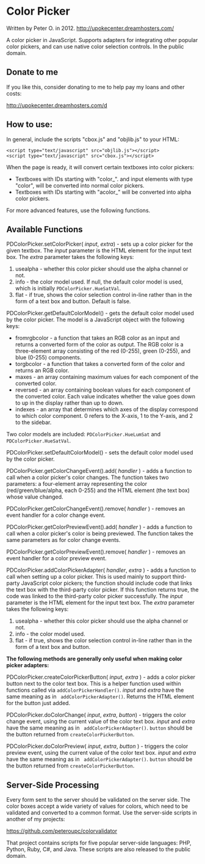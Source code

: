 Color Picker
===========

Written by Peter O. in 2012. http://upokecenter.dreamhosters.com/

A color picker in JavaScript.  Supports adapters for integrating other popular color pickers, and can use native color selection controls.  In the public domain.

## Donate to me

If you like this, consider donating to me to help pay my loans and other costs:

http://upokecenter.dreamhosters.com/d

## How to use:

In general, include the scripts "cbox.js" and "objlib.js" to your HTML:

    <script type="text/javascript" src="objlib.js"></script>
    <script type="text/javascript" src="cbox.js"></script>

When the page is ready, it will convert certain textboxes into color pickers:

* Textboxes with IDs starting with "color_". and input elements with type "color", will be converted into normal color pickers.
* Textboxes with IDs starting with "acolor_" will be converted into alpha color pickers.

For more advanced features, use the following functions.

## Available Functions

PDColorPicker.setColorPicker( _input_, _extra_) - sets up a color picker for the given textbox. The 
_input_ parameter is the HTML element for the input text box. The _extra_ parameter takes the following keys:

1. usealpha - whether this color picker should use the alpha channel or not.
2. info - the color model used.  If null, the default color model is used, which is initially `PDColorPicker.HueSatVal`.
3. flat - if true, shows the color selection control in-line rather than in the form of a text box and button. Default is false.

PDColorPicker.getDefaultColorModel() - gets the default color model used by the color picker.
The model is a JavaScript object with the following keys:

* fromrgbcolor - a function that takes an RGB color as an input and returns a converted form
   of the color as output.  The RGB color is a three-element array consisting of the red (0-255), green (0-255), and blue (0-255) components.
* torgbcolor - a function that takes a converted form of the color and returns an RGB color.
* maxes - an array containing maximum values for each component of the converted color.
* reversed - an array containing boolean values for each component of the converted color. Each value indicates whether the value goes down to up in the display rather than up to down.
* indexes - an array that determines which axes of the display correspond to which color component. 0 refers to the X-axis, 1 to the Y-axis, and 2 to the sidebar.

Two color models are included: `PDColorPicker.HueLumSat` and `PDColorPicker.HueSatVal`.

PDColorPicker.setDefaultColorModel() - sets the default color model used by the color picker.

PDColorPicker.getColorChangeEvent().add( _handler_ ) - adds a function to call when a color picker's color changes. The function takes two parameters: a four-element array representing the color 
(red/green/blue/alpha, each 0-255) and the HTML element (the text box) whose value changed.

PDColorPicker.getColorChangeEvent().remove( _handler_ ) - removes an event handler for a color change event.

PDColorPicker.getColorPreviewEvent().add( _handler_ ) - adds a function to call when a color picker's color is being previewed.  The function takes the same parameters as for color change events.

PDColorPicker.getColorPreviewEvent().remove( _handler_ ) - removes an event handler for a color preview event.

PDColorPicker.addColorPickerAdapter( _handler_, _extra_ ) - adds a function to call when setting up a color picker.  This is used mainly to support third-party JavaScript color pickers; the 
function should include code that links the text box with the third-party color picker.  If this function returns true, the code was linked to the third-party color picker 
successfully.   The _input_ parameter is the HTML element for the input text box. The _extra_ parameter takes the following keys:

1. usealpha - whether this color picker should use the alpha channel or not.
2. info - the color model used.
3. flat - if true, shows the color selection control in-line rather than in the form of a text box and button.

**The following methods are generally only useful when making color picker adapters:**

PDColorPicker.createColorPickerButton( _input_, _extra_ ) - adds a color picker button next to the color text box.  This is a helper function used within functions called via `addColorPickerHandler()`. 
_input_ and _extra_ have the same meaning as in ` addColorPickerAdapter()`.  Returns the HTML element for the button just added.

PDColorPicker.doColorChange( _input_, _extra_, _button_) - triggers the color change event, using the current value of the color text box.
_input_ and _extra_ have the same meaning as in ` addColorPickerAdapter()`.  `button` should be the button returned from `createColorPickerButton`.

PDColorPicker.doColorPreview( _input_, _extra_, _button_ ) - triggers the color preview event, using the current value of the color text box. 
_input_ and _extra_ have the same meaning as in ` addColorPickerAdapter()`.  `button` should be the button returned from `createColorPickerButton`.

## Server-Side Processing

Every form sent to the server should be validated on the server side.  The color boxes accept a wide variety of values for
colors, which need to be validated and converted to a common format.  Use the server-side scripts in another of my projects:

https://github.com/peteroupc/colorvalidator

That project contains scripts for five popular server-side languages: PHP, Python, Ruby, C#, and Java.  These scripts are
also released to the public domain.
